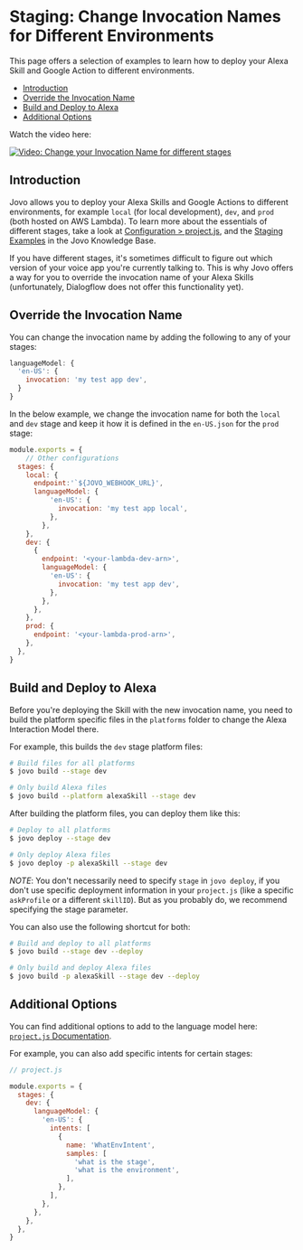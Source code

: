 # Staging: Change Invocation Names for Different Environments

This page offers a selection of examples to learn how to deploy your Alexa Skill and Google Action to different environments. 

* [Introduction](#introduction)
* [Override the Invocation Name](#override-the-invocation-name)
* [Build and Deploy to Alexa](#build-and-deploy-to-alexa)
* [Additional Options](#additional-options)

Watch the video here:

[![Video: Change your Invocation Name for different stages](./img/jovo-staging-invocation.jpg "youtube-video")](https://www.youtube.com/watch?v=H1T9-H2RZWk)

## Introduction

Jovo allows you to deploy your Alexa Skills and Google Actions to different environments, for example `local` (for local development), `dev`, and `prod` (both hosted on AWS Lambda). To learn more about the essentials of different stages, take a look at [Configuration > project.js](https://github.com/jovotech/jovo-framework-nodejs/blob/master/docs/configuration/project-js.md#stages 'docs/configuration/project-js#stages'), and the [Staging Examples](./staging-examples.md './staging-examples') in the Jovo Knowledge Base.

If you have different stages, it's sometimes difficult to figure out which version of your voice app you're currently talking to. This is why Jovo offers a way for you to override the invocation name of your Alexa Skills (unfortunately, Dialogflow does not offer this functionality yet).


## Override the Invocation Name

You can change the invocation name by adding the following to any of your stages:

```javascript
languageModel: {
  'en-US': {
    invocation: 'my test app dev',
  }
}
```

In the below example, we change the invocation name for both the `local` and `dev` stage and keep it how it is defined in the `en-US.json` for the `prod` stage:

```javascript
module.exports = {
	// Other configurations
  stages: {
    local: {
      endpoint:'`${JOVO_WEBHOOK_URL}',
      languageModel: {
          'en-US': {
            invocation: 'my test app local',
          },
        },
    },
    dev: {
      {
        endpoint: '<your-lambda-dev-arn>',
        languageModel: {
          'en-US': {
            invocation: 'my test app dev',
          },
        },
      },
    },
    prod: {
      endpoint: '<your-lambda-prod-arn>',
    },
  },
}
```

## Build and Deploy to Alexa

Before you're deploying the Skill with the new invocation name, you need to build the platform specific files in the `platforms` folder to change the Alexa Interaction Model there.

For example, this builds the `dev` stage platform files:

```sh
# Build files for all platforms
$ jovo build --stage dev

# Only build Alexa files
$ jovo build --platform alexaSkill --stage dev
```

After building the platform files, you can deploy them like this:

```sh
# Deploy to all platforms
$ jovo deploy --stage dev

# Only deploy Alexa files
$ jovo deploy -p alexaSkill --stage dev
```

*NOTE*: You don't necessarily need to specify `stage` in `jovo deploy`, if you don't use specific deployment information in your `project.js` (like a specific `askProfile` or a different `skillID`). But as you probably do, we recommend specifying the stage parameter.

You can also use the following shortcut for both:

```sh
# Build and deploy to all platforms
$ jovo build --stage dev --deploy

# Only build and deploy Alexa files
$ jovo build -p alexaSkill --stage dev --deploy
```

## Additional Options

You can find additional options to add to the language model here: [`project.js` Documentation](https://www.jovo.tech/docs/project-js).

For example, you can also add specific intents for certain stages:

```javascript
// project.js

module.exports = {
  stages: {
    dev: {
      languageModel: {
        'en-US': {
          intents: [
            {
              name: 'WhatEnvIntent',
              samples: [
                'what is the stage',
                'what is the environment',
              ],
            },
          ],
        },
      },
    },
  },
}
```


<!--[metadata]: { "description": "Learn how to change the invocation name of your Alexa Skill in different environments.", "author": "jan-koenig", "tags": "Staging, Deployment, Language Model" }-->
